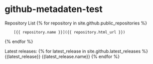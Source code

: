 # github-metadaten-test

Repository List
{% for repository in site.github.public_repositories %}

        [{{ repository.name }}]({{ repository.html_url }}) 
{% endfor %}


Latest releases:
{% for latest_release in site.github.latest_releases %}
    {{latest_release}}
    {{latest_release.name}}
{% endfor %}